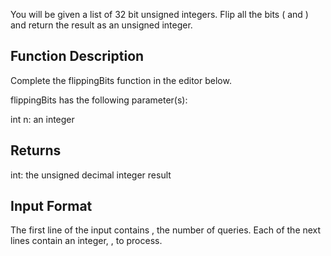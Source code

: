 You will be given a list of 32 bit unsigned integers. Flip all the bits ( and ) and return the result as an unsigned integer.

## Function Description

Complete the flippingBits function in the editor below.

flippingBits has the following parameter(s):

int n: an integer

## Returns

int: the unsigned decimal integer result

## Input Format

The first line of the input contains , the number of queries.
Each of the next lines contain an integer, , to process.
